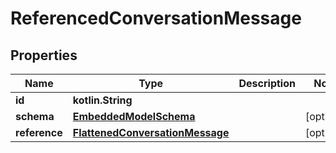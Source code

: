 
# ReferencedConversationMessage

## Properties
Name | Type | Description | Notes
------------ | ------------- | ------------- | -------------
**id** | **kotlin.String** |  | 
**schema** | [**EmbeddedModelSchema**](EmbeddedModelSchema.md) |  |  [optional]
**reference** | [**FlattenedConversationMessage**](FlattenedConversationMessage.md) |  |  [optional]



